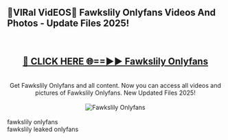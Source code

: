 <h2>🔴VIRal VidEOS🔴 Fawkslily Onlyfans Videos And Photos - Update Files 2025!</h2>
<br>
<div align="center">
<h2><a href="https://virallinks.top/odZfE0" rel="nofollow">🔴 CLICK HERE 🌐==►► Fawkslily Onlyfans</a></h2>
<br>
Get Fawkslily Onlyfans and all content. Now you can access all videos and pictures of Fawkslily Onlyfans. New Updated Files 2025!
<br>
<br>
<a href="https://virallinks.top/odZfE0" rel="nofollow" data-target="animated-image.originalLink"><img src="https://i.imgur.com/dJHk4Zq.gif)" alt="Fawkslily Onlyfans" style="max-width: 100%; display: inline-block;" data-target="animated-image.originalImage"></a>
</div>
<br>
fawkslily onlyfans<br>
fawkslily leaked onlyfans